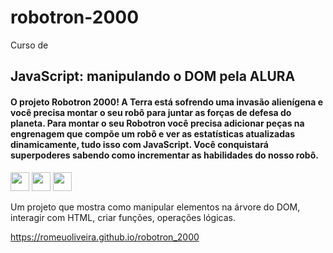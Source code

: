 
# robotron-2000

Curso de
## JavaScript: manipulando o DOM pela ALURA

#### O projeto Robotron 2000! A Terra está sofrendo uma invasão alienígena e você precisa montar o seu robô para juntar as forças de defesa do planeta. Para montar o seu Robotron você precisa adicionar peças na engrenagem que compõe um robô e ver as estatísticas atualizadas dinamicamente, tudo isso com JavaScript. Você conquistará superpoderes sabendo como incrementar as habilidades do nosso robô.

<img src="https://cdn.jsdelivr.net/gh/devicons/devicon/icons/html5/html5-plain-wordmark.svg" width="30" height="30"/> <img src="https://cdn.jsdelivr.net/gh/devicons/devicon/icons/css3/css3-plain-wordmark.svg" width="30" height="30" />     <img src="https://cdn.jsdelivr.net/gh/devicons/devicon/icons/javascript/javascript-plain.svg" width="30" height="30" />

Um projeto que mostra como manipular elementos na árvore do DOM, interagir com HTML, criar funções, operações lógicas.


https://romeuoliveira.github.io/robotron_2000
